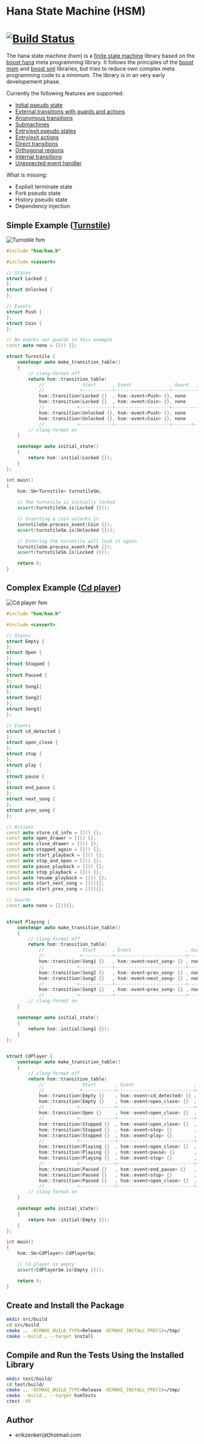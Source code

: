 # Hana State Machine (HSM)
[![Build Status](https://travis-ci.org/erikzenker/cmake-project-template.svg?branch=master)](https://travis-ci.org/erikzenker/hsm)
=

The hana state machine (hsm) is a [finite state machine](https://en.wikipedia.org/wiki/Finite-state_machine) library based on the [boost hana](https://www.boost.org/doc/libs/1_61_0/libs/hana/doc/html/index.html) meta programming library. It follows the principles of the [boost msm](https://www.boost.org/doc/libs/1_64_0/libs/msm/doc/HTML/index.html) and [boost sml](https://boost-experimental.github.io/sml/index.html) libraries, but tries to reduce own complex meta programming code to a minimum. The library is in an very early developement phase.

Currently the following features are supported:
* [Initial pseudo state](test/integration/basic_transitions.cpp)
* [External transitions with guards and actions](test/integration/guards_actions.cpp)
* [Anonymous transitions](test/integration/anonymous_transition.cpp)
* [Submachines](test/integration/basic_transitions.cpp)
* [Entry/exit pseudo states](test/integration/entry_exit_pseudo_states.cpp)
* [Entry/exit actions](test/integration/entry_exit_actions.cpp)
* [Direct transitions](test/integration/direct_transition.cpp)
* [Orthogonal regions](test/integration/orthogonal_regions.cpp)
* [Internal transitions](test/integration/internal_transition.cpp)
* [Unexpected event handler](test/integration/unexpected_transition_handler.cpp)

What is missing:
* Explixit terminate state
* Fork pseudo state
* History pseudo state
* Dependency injection

## Simple Example ([Turnstile](example/turnstile/main.cpp))
![Turnstile fsm](doc/example/turnstile_example.svg "Turnstile fsm")

```c++
#include "hsm/hsm.h"

#include <cassert>

// States
struct Locked {
};
struct Unlocked {
};

// Events
struct Push {
};
struct Coin {
};

// No events nor guards in this example
const auto none = []() {};

struct Turnstile {
    constexpr auto make_transition_table()
    {
        // clang-format off
        return hsm::transition_table(
            //              Start      , Event              , Guard   , Action , Target
            //             +-----------+--------------------+---------+--------+---------------+
            hsm::transition(Locked {}  , hsm::event<Push> {}, none    , none   , Locked {}    ),
            hsm::transition(Locked {}  , hsm::event<Coin> {}, none    , none   , Unlocked {}  ),
            //            +------------+--------------------+---------+--------+---------------+
            hsm::transition(Unlocked {}, hsm::event<Push> {}, none    , none   , Locked {}    ),
            hsm::transition(Unlocked {}, hsm::event<Coin> {}, none    , none   , Unlocked {} ));
            //            +------------+--------------------+-------+----------+---------------+
        // clang-format on
    }

    constexpr auto initial_state()
    {
        return hsm::initial(Locked {});
    }
};

int main()
{
    hsm::Sm<Turnstile> turnstileSm;

    // The turnstile is initially locked
    assert(turnstileSm.is(Locked {}));

    // Inserting a coin unlocks it
    turnstileSm.process_event(Coin {});
    assert(turnstileSm.is(Unlocked {}));

    // Entering the turnstile will lock it again
    turnstileSm.process_event(Push {});
    assert(turnstileSm.is(Locked {}));

    return 0;
}
```

## Complex Example ([Cd player](example/cdplayer/main.cpp))
![Cd player fsm](doc/example/cdplayer_example.svg "Cd player fsm")
```c++
#include "hsm/hsm.h"

#include <cassert>

// States
struct Empty {
};
struct Open {
};
struct Stopped {
};
struct Paused {
};
struct Song1{
};
struct Song2{
};
struct Song3{
};

// Events
struct cd_detected {
};
struct open_close {
};
struct stop {
};
struct play {
};
struct pause {
};
struct end_pause {
};
struct next_song {
};
struct prev_song {
};

// Actions
const auto store_cd_info = []() {};
const auto open_drawer = []() {};
const auto close_drawer = []() {};
const auto stopped_again = []() {};
const auto start_playback = []() {};
const auto stop_and_open = []() {};
const auto pause_playback = []() {};
const auto stop_playback = []() {};
const auto resume_playback = []() {};
const auto start_next_song = [](){};
const auto start_prev_song = [](){};

// Guards
const auto none = [](){};


struct Playing {
    constexpr auto make_transition_table()
    {
        // clang-format off
        return hsm::transition_table(
            //              Start      , Event                    , Guard   , Action            , Target
            //             +-----------+--------------------------+---------+-------------------+---------------+
            hsm::transition(Song1 {}   , hsm::event<next_song> {} , none    , start_next_song   , Song2 {}      ),
            //            +------------+--------------------------+---------+-------------------+---------------+
            hsm::transition(Song2 {}   , hsm::event<prev_song> {} , none    , start_prev_song   , Song1 {}      ),            
            hsm::transition(Song2 {}   , hsm::event<next_song> {} , none    , start_next_song   , Song3 {}      ),                        
            //            +------------+--------------------------+---------+-------------------+---------------+
            hsm::transition(Song3 {}   , hsm::event<prev_song> {} , none    , start_prev_song   , Song2 {}     ));
            //            +------------+--------------------------+---------+-------------------+---------------+            
        // clang-format on
    }

    constexpr auto initial_state()
    {
        return hsm::initial(Song1 {});
    }
};


struct CdPlayer {
    constexpr auto make_transition_table()
    {
        // clang-format off
        return hsm::transition_table(
            //              Start       , Event                      , Guard   , Action           , Target
            //             +------------+----------------------------+---------+------------------+---------------+
            hsm::transition(Empty {}    , hsm::event<cd_detected> {} , none    , store_cd_info    , Stopped {}    ),
            hsm::transition(Empty {}    , hsm::event<open_close> {}  , none    , open_drawer      , Open {}       ),            
            //            +-------------+----------------------------+---------+------------------+---------------+
            hsm::transition(Open {}     , hsm::event<open_close> {}  , none    , close_drawer     , Empty {}      ),            
            //            +-------------+----------------------------+---------+------------------+---------------+
            hsm::transition(Stopped {}  , hsm::event<open_close> {}  , none    , open_drawer      , Open {}       ),
            hsm::transition(Stopped {}  , hsm::event<stop> {}        , none    , stopped_again    , Stopped {}    ),
            hsm::transition(Stopped {}  , hsm::event<play> {}        , none    , start_playback   , Playing {}    ),
            //            +-------------+----------------------------+---------+------------------+---------------+            
            hsm::transition(Playing {}  , hsm::event<open_close> {}  , none    , stop_and_open    , Open {}       ),            
            hsm::transition(Playing {}  , hsm::event<pause> {}       , none    , pause_playback   , Paused {}     ),                        
            hsm::transition(Playing {}  , hsm::event<stop> {}        , none    , stop_playback    , Stopped {}    ),                                    
            //            +-------------+----------------------------+---------+------------------+---------------+                        
            hsm::transition(Paused {}   , hsm::event<end_pause> {}   , none    , resume_playback  , Playing {}    ),                                                
            hsm::transition(Paused {}   , hsm::event<stop> {}        , none    , stop_playback    , Stopped {}    ),                                                            
            hsm::transition(Paused {}   , hsm::event<open_close> {}  , none    , stop_and_open    , Open {}      ));                                                                      
            //            +-------------+----------------------------+---------+------------------+---------------+                                    
        // clang-format on
    }

    constexpr auto initial_state()
    {
        return hsm::initial(Empty {});
    }
};

int main()
{
    hsm::Sm<CdPlayer> CdPlayerSm;

    // Cd player is empty
    assert(CdPlayerSm.is(Empty {}));

    return 0;
}

```

## Create and Install the Package
``` bash
mkdir src/build
cd src/build
cmake .. -DCMAKE_BUILD_TYPE=Release -DCMAKE_INSTALL_PREFIX=/tmp/
cmake --build . --target install
```

## Compile and Run the Tests Using the Installed Library
``` bash
mkdir test/build/
cd test/build/
cmake .. -DCMAkE_BUILD_TYPE=Release -DCMAKE_INSTALL_PREFIX=/tmp/
cmake --build . --target hsmTests
ctest -VV
```

## Author
* erikzenker(at)hotmail.com
